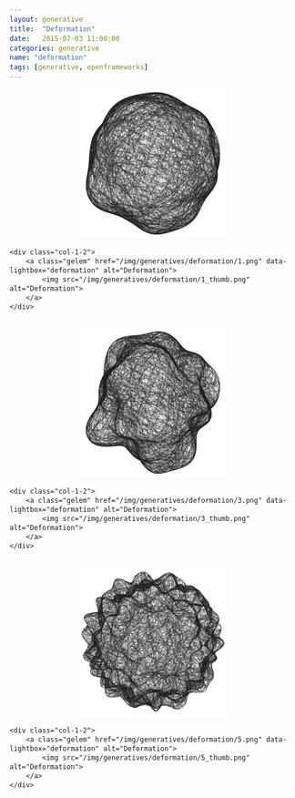 ```yaml
---
layout: generative
title:  "Deformation"
date:   2015-07-03 11:00:00
categories: generative
name: "deformation"
tags: [generative, openframeworks]
---
```


<style>
.gelem {
	width: 260px;
	height: 260px;
	margin-left: calc(50% - 130px);
}
</style>

<div class="grid">
	<div class="col-1-2">
		<a class="gelem" href="/img/generatives/deformation/0.png" data-lightbox="deformation" alt="Deformation">
			<img src="/img/generatives/deformation/0_thumb.png" alt="Deformation">
		</a>
	</div>

	<div class="col-1-2">
		<a class="gelem" href="/img/generatives/deformation/1.png" data-lightbox="deformation" alt="Deformation">
			<img src="/img/generatives/deformation/1_thumb.png" alt="Deformation">
		</a>
	</div>

</div>

<br>

<div class="grid">
	<div class="col-1-2">
		<a class="gelem" href="/img/generatives/deformation/2.png" data-lightbox="deformation" alt="Deformation">
			<img src="/img/generatives/deformation/2_thumb.png" alt="Deformation">
		</a>
	</div>

	<div class="col-1-2">
		<a class="gelem" href="/img/generatives/deformation/3.png" data-lightbox="deformation" alt="Deformation">
			<img src="/img/generatives/deformation/3_thumb.png" alt="Deformation">
		</a>
	</div>
</div>

<br>

<div class="grid">
	<div class="col-1-2">
		<a class="gelem" href="/img/generatives/deformation/4.png" data-lightbox="deformation" alt="Deformation">
			<img src="/img/generatives/deformation/4_thumb.png" alt="Deformation">
		</a>
	</div>

	<div class="col-1-2">
		<a class="gelem" href="/img/generatives/deformation/5.png" data-lightbox="deformation" alt="Deformation">
			<img src="/img/generatives/deformation/5_thumb.png" alt="Deformation">
		</a>
	</div>
</div>